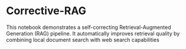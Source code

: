 # Corrective-RAG
This notebook demonstrates a self-correcting Retrieval-Augmented Generation (RAG) pipeline. It automatically improves retrieval quality by combining local document search with web search capabilities
